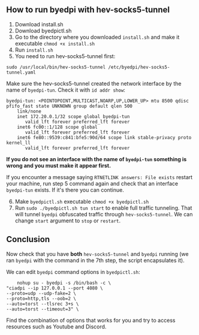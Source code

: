 <h2>How to run byedpi with hev-socks5-tunnel</h2>

1) Download install.sh
2) Download byedpictl.sh
3) Go to the directory where you downloaded `install.sh` and make it executable `chmod +x install.sh`
4) Run `install.sh`
5) You need to run hev-socks5-tunnel first:

```
sudo /usr/local/bin/hev-socks5-tunnel /etc/byedpi/hev-socks5-tunnel.yaml 
```
Make sure the hev-socks5-tunnel created the network interface by the name of `byedpi-tun`. 
Check it with `id addr show`: 

```
byedpi-tun: <POINTOPOINT,MULTICAST,NOARP,UP,LOWER_UP> mtu 8500 qdisc pfifo_fast state UNKNOWN group default qlen 500
    link/none 
    inet 172.20.0.1/32 scope global byedpi-tun
       valid_lft forever preferred_lft forever
    inet6 fc00::1/128 scope global 
       valid_lft forever preferred_lft forever
    inet6 fe80::9539:c841:bfe5:90d/64 scope link stable-privacy proto kernel_ll 
       valid_lft forever preferred_lft forever
```
<b>If you do not see an interface with the name of `byedpi-tun` something is wrong and you must make it appear first.</b>

If you encounter a message saying `RTNETLINK answers: File exists` restart your machine, run step 5 command again and check that an interface `byedpi-tun` exists. If it's there you can continue.

6) Make `byedpictl.sh` executable `chmod +x byedpictl.sh`
7) Run `sudo ./byedpictl.sh tun start` to enable full traffic tunneling. That will tunnel `byedpi` obfuscated traffic through `hev-socks5-tunnel`. We can change `start` argument to `stop` or `restart`.

<h2>Conclusion</h2>

Now check that you have <b>both</b> `hev-socks5-tunnel` and `byedpi` running (we ran `byedpi` with the command in the 7th step, the script encapsulates it).

We can edit `byedpi` command options in `byedpictl.sh`: 

```
    nohup su - byedpi -s /bin/bash -c \
"ciadpi --ip 127.0.0.1 --port 4080 \
--proto=udp --udp-fake=2 \
--proto=http,tls --oob=2 \
--auto=torst --tlsrec 3+s \
--auto=torst --timeout=3" \
```

Find the combination of options that works for you and try to access resources such as Youtube and Discord.
